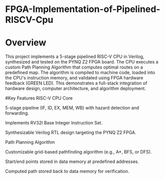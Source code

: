 # FPGA-Implementation-of-Pipelined-RISCV-Cpu

# Overview
This project implements a 5-stage pipelined RISC-V CPU in Verilog, synthesized and tested on the PYNQ Z2 FPGA board. The CPU executes a custom Path Planning Algorithm that computes optimal routes on a predefined map. The algorithm is compiled to machine code, loaded into the CPU's instruction memory, and validated using FPGA hardware feedback (GREEN LED). This demonstrates a full-stack integration of hardware design, computer architecture, and algorithm deployment.

#Key Features
RISC-V CPU Core

5-stage pipeline (IF, ID, EX, MEM, WB) with hazard detection and forwarding.

Implements RV32I Base Integer Instruction Set.

Synthesizable Verilog RTL design targeting the PYNQ Z2 FPGA.

Path Planning Algorithm

Customizable grid-based pathfinding algorithm (e.g., A*, BFS, or DFS).

Start/end points stored in data memory at predefined addresses.

Computed path stored back to data memory for verification.
